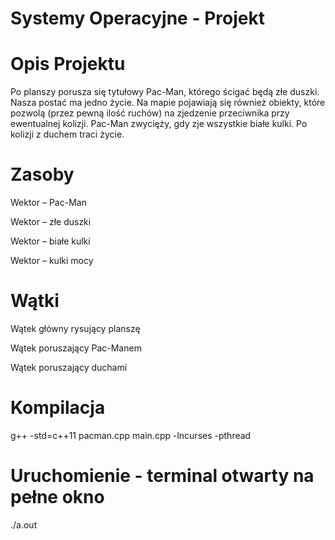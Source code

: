 # Systemy Operacyjne - Projekt 
# Opis Projektu
Po planszy porusza się tytułowy Pac-Man, którego ścigać będą złe duszki. Nasza postać ma jedno życie. 
Na mapie pojawiają się również obiekty, które pozwolą (przez pewną ilość ruchów) na zjedzenie
przeciwnika przy ewentualnej kolizji. Pac-Man zwycięży, gdy zje wszystkie białe kulki. Po kolizji
z duchem traci życie.

# Zasoby
Wektor – Pac-Man

Wektor – złe duszki

Wektor – białe kulki

Wektor – kulki mocy

# Wątki
Wątek główny rysujący planszę

Wątek poruszający Pac-Manem

Wątek poruszający duchami

# Kompilacja
g++ -std=c++11 pacman.cpp main.cpp -lncurses -pthread

# Uruchomienie - terminal otwarty na pełne okno
./a.out
